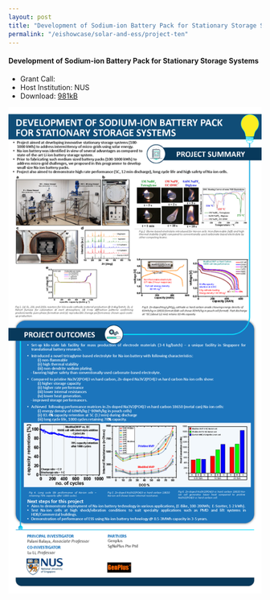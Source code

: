```yaml
---
layout: post
title: "Development of Sodium-ion Battery Pack for Stationary Storage Systems"
permalink: "/eishowcase/solar-and-ess/project-ten"
---
```

#### Development of Sodium-ion Battery Pack for Stationary Storage Systems
* Grant Call: 
* Host Institution: NUS
* Download: [981kB](/files/showcase/solar_ess_11.pdf)

![Development of Sodium-ion Battery Pack for Stationary Storage Systems](/images/showcase/solar_ess_11.png)
